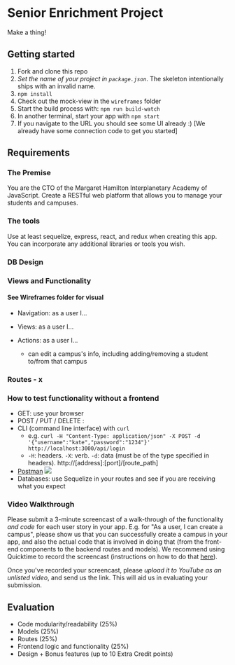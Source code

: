 # Senior Enrichment Project

Make a thing!

## Getting started

1. Fork and clone this repo
2. *Set the name of your project in `package.json`*. The skeleton intentionally ships with an invalid name.
3. `npm install`
4. Check out the mock-view in the `wireframes` folder
5. Start the build process with: `npm run build-watch`
6. In another terminal, start your app with `npm start`
7. If you navigate to the URL you should see some UI already :) [We already have some connection code to get you started]

## Requirements

### The Premise

You are the CTO of the Margaret Hamilton Interplanetary Academy of JavaScript. Create a RESTful web platform that allows you to manage your students and campuses.

### The tools

Use at least sequelize, express, react, and redux when creating this app. You can incorporate any additional libraries or tools you wish.

### DB Design
<!--
- Students
  * have profile info (e.g. name and email) - x
  * must be assigned to a campus - x -->

<!-- - Campuses
  * have info such as a name and image - x
  * can have many students assigned (may have none) - x -->

### Views and Functionality
#### See Wireframes folder for visual

- Navigation: as a user I...
  <!-- * will land on **Home** by default - x -->
  <!-- * can navigate to **Campuses** from **Home** -->
  <!-- * can navigate to **Students** from **Home** - x -->
  <!-- * can navigate to view a **Single Campus** from **Campuses** -->
  <!-- * can navigate to view a **Single Student** from **Students** -->
  <!-- * can navigate to view a **Single Student** from **Single Campus** (for any student at that campus) -->
  <!-- * can navigate to view that student's **Single Campus** from **Single Student** -->

- Views: as a user I...
  <!-- * see a list of all campuses on the **Campuses** view  -->
  <!-- * see a list of all students on the **Students** view - x -->
  <!-- * see details about a campus on the **Single Campus** view, including that campus's students -->
  <!-- * see details about a student on the **Single Student** view, including that student's campus -->

- Actions: as a user I...
  <!-- * can create a campus -->
  * can edit a campus's info, including adding/removing a student to/from that campus
  <!-- * can delete a campus -->
  <!-- * can create a student -->
  <!-- * can edit a student's info, including the campus that student is assigned to -->
  <!-- * can delete a student - x -->

### Routes - x

<!-- ```
GET
- all campuses
- a campus by id
- all students
- a student by id
```

```
POST
- new campus
- new student
```

```
PUT
- updated student info for one student
- updated campus info for one campus
```

```
DELETE
- a campus
- a student
``` -->

### How to test functionality without a frontend
- GET: use your browser
- POST / PUT / DELETE :
 - CLI (command line interface) with `curl`
   - e.g. `curl -H "Content-Type: application/json" -X POST -d '{"username":"kate","password":"1234"}' http://localhost:3000/api/login`
   - `-H`: headers. `-X`: verb. `-d`: data (must be of the type specified in headers). http://[address]:[port]/[route_path]
 - [Postman](https://www.getpostman.com/)
   ![](https://www.dropbox.com/s/4fk3b90cd0i1a5y/postman_post.png?raw=true)
- Databases: use Sequelize in your routes and see if you are receiving what you expect

### Video Walkthrough
Please submit a 3-minute screencast of a walk-through of the functionality *and code* for each user story in your app. E.g. for "As a user, I can create a campus", please show us that you can successfully create a campus in your app, and also the actual code that is involved in doing that (from the front-end components to the backend routes and models). We recommend using Quicktime to record the screencast (instructions on how to do that [here](https://support.apple.com/kb/PH5882?locale=en_US&viewlocale=en_US)).

Once you've recorded your screencast, please *upload it to YouTube as an unlisted video*, and send us the link. This will aid us in evaluating your submission.

## Evaluation

- Code modularity/readability (25%)
- Models (25%)
- Routes (25%)
- Frontend logic and functionality (25%)
- Design + Bonus features (up to 10 Extra Credit points)


